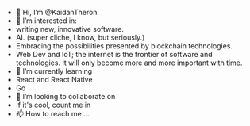 - 👋 Hi, I’m @KaidanTheron
- 👀 I’m interested in:
-   writing new, innovative software.
-   AI. (super cliche, I know, but seriously.)
-   Embracing the possibilities presented by blockchain technologies.
-   Web Dev and IoT; the internet is the frontier of software and technologies. It will only become more and more important with time.
- 🌱 I’m currently learning
-   React and React Native
-   Go
- 💞️ I’m looking to collaborate on
-   If it's cool, count me in
- 📫 How to reach me ...

<!---
KaidanTheron/KaidanTheron is a ✨ special ✨ repository because its `README.md` (this file) appears on your GitHub profile.
You can click the Preview link to take a look at your changes.
--->
